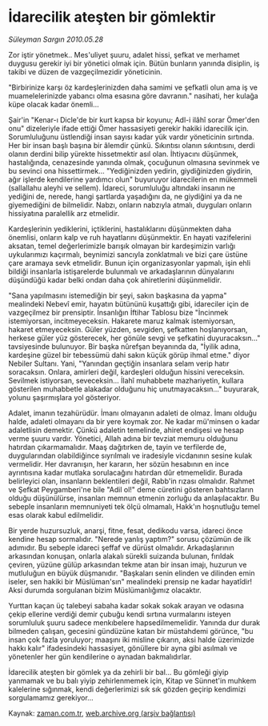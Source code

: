 # İdarecilik ateşten bir gömlektir

*Süleyman Sargın 2010.05.28*

<td class="columnist-detail">
<p>Zor iştir yönetmek.. Mes'uliyet şuuru, adalet hissi, şefkat ve merhamet duygusu gerekir iyi bir yönetici olmak için. Bütün bunların yanında disiplin, iş takibi ve düzen de vazgeçilmezidir yöneticinin.</p>
<p>
<div id="haberMetinDiv">
<p>"Birbirinize karşı öz kardeşlerinizden daha samimi ve şefkatli olun ama iş ve muamelelerinizde yabancı olma esasına göre davranın." nasihati, her kulağa küpe olacak kadar önemli...
<p>Şair'in "Kenar-ı Dicle'de bir kurt kapsa bir koyunu; Adl-i ilâhî sorar Ömer'den onu" dizeleriyle ifade ettiği Ömer hassasiyeti gerekir hakiki idarecilik için. Sorumluluğunu üstlendiği insan sayısı kadar yük vardır yöneticinin sırtında. Her bir insan başlı başına bir âlemdir çünkü. Sıkıntısı olanın sıkıntısını, derdi olanın derdini bilip yürekte hissetmektir asıl olan. İhtiyacını düşünmek, hastalığında, cenazesinde yanında olmak, çocuğunun olmasına sevinmek ve bu sevinci ona hissettirmek... "Yediğinizden yedirin, giydiğinizden giydirin, ağır işlerde kendilerine yardımcı olun" buyuruyor idarecilerin en mükemmeli (sallallahu aleyhi ve sellem). İdareci, sorumluluğu altındaki insanın ne yediğini de, nerede, hangi şartlarda yaşadığını da, ne giydiğini ya da ne giyemediğini de bilmelidir. Nabzı, onların nabzıyla atmalı, duyguları onların hissiyatına paralellik arz etmelidir.
<p>Kardeşlerinin yediklerini, içtiklerini, hastalıklarını düşünmekten daha önemlisi, onların kalp ve ruh hayatlarını düşünmektir. En hayati vazifelerini aksatan, temel değerlerimizle barışık olmayan bir kardeşimizin varlığı uykularımızı kaçırmalı, beynimizi sancıyla zonklatmalı ve bizi çare üstüne çare aramaya sevk etmelidir. Bunun için organizasyonlar yapmalı, işin ehli bildiği insanlarla istişarelerde bulunmalı ve arkadaşlarının dünyalarını düşündüğü kadar belki ondan daha çok ahiretlerini düşünmelidir.
<p>"Sana yapılmasını istemediğin bir şeyi, sakın başkasına da yapma" mealindeki Nebevî emir, hayatın bütününü kuşattığı gibi, idareciler için de vazgeçilmez bir prensiptir. İnsanlığın İftihar Tablosu bize "İncinmek istemiyorsan, incitmeyeceksin. Hakarete maruz kalmak istemiyorsan, hakaret etmeyeceksin. Güler yüzden, sevgiden, şefkatten hoşlanıyorsan, herkese güler yüz gösterecek, her gönüle sevgi ve şefkatini duyuracaksın..." tavsiyesinde bulunuyor. Bir başka nûrefşan beyanında da, "İyilik adına, kardeşine güzel bir tebessümü dahi sakın küçük görüp ihmal etme." diyor Nebiler Sultanı. Yani, "Yanından geçtiğin insanlara selam verip hatır soracaksın. Onlara, amirleri değil, kardeşleri olduğun hissini vereceksin. Sevilmek istiyorsan, seveceksin... İlahî muhabbete mazhariyetin, kullara gösterilen muhabbetle alakadar olduğunu hiç unutmayacaksın..." buyurarak, yolunu şaşırmışlara yol gösteriyor.
<p>Adalet, imanın tezahürüdür. İmanı olmayanın adaleti de olmaz. İmanı olduğu halde, adaleti olmayanı da bir yere koymak zor. Ne kadar mü'minsen o kadar adaletlisin demektir. Çünkü adaletin temelinde, ahiret endişesi ve hesap verme şuuru vardır. Yönetici, Allah adına bir tevziat memuru olduğunu hatırdan çıkarmamalıdır. Maaş dağıtırken de, tayin ve terfilerde de, duygularından olabildiğince sıyrılmalı ve iradesiyle vicdanının sesine kulak vermelidir. Her davranışın, her kararın, her sözün hesabının en ince ayrıntısına kadar mutlaka sorulacağını hatırdan dûr etmemelidir. Burada belirleyici olan, insanların beklentileri değil, Rabb'in rızası olmalıdır. Rahmet ve Şefkat Peygamberi'ne bile "Adil ol!" deme cüretini gösteren bahtsızların olduğu düşünülürse, insanları memnun etmenin zorluğu da anlaşılacaktır. Bu sebeple insanların memnuniyeti tek ölçü olmamalı, Hakk'ın hoşnutluğu temel esas olarak kabul edilmelidir.
<p>Bir yerde huzursuzluk, anarşi, fitne, fesat, dedikodu varsa, idareci önce kendine hesap sormalıdır. "Nerede yanlış yaptım?" sorusu çözümün de ilk adımıdır. Bu sebeple idareci şeffaf ve dürüst olmalıdır. Arkadaşlarının arkasından konuşan, onlarla alakalı sürekli suizanda bulunan, fırıldak çeviren, yüzüne gülüp arkasından tekme atan bir insan imajı, huzurun ve mutluluğun en büyük düşmanıdır. "Başkaları senin elinden ve dilinden emin iseler, sen hakiki bir Müslüman'sın" mealindeki prensip ne kadar hayatîdir! Aksi durumda sorgulanan bizim Müslümanlığımız olacaktır.
<p>Yurttan kaçan üç talebeyi sabaha kadar sokak sokak arayan ve odasına çekip ellerine verdiği demir çubuğu kendi sırtına vurmalarını isteyen sorumluluk şuuru sadece menkıbelere hapsedilmemelidir. Yanında dur durak bilmeden çalışan, gecesini gündüzüne katan bir müstahdemi görünce, "bu insan çok fazla yoruluyor; maaşını iki misline çıkarın, aksi halde üzerimizde hakkı kalır" ifadesindeki hassasiyet, gönüllere bir ayna gibi asılmalı ve yönetenler her gün kendilerine o aynadan bakmalıdırlar.
<p>İdarecilik ateşten bir gömlek ya da zehirli bir bal... Bu gömleği giyip yanmamak ve bu balı yiyip zehirlenmemek için, Kitap ve Sünnet'in muhkem kalelerine sığınmak, kendi değerlerimizi sık sık gözden geçirip kendimizi sorgulamamız gerekiyor...</p></p></p></p></p></p></p></p></div>
</p>
<a href="http://web.archive.org/web/20101224233937/mailto:s.sargin@zaman.com.tr">
</a></td>

Kaynak: [zaman.com.tr](http://zaman.com.tr/yazar.do?yazino=988703), [web.archive.org (arşiv bağlantısı)](http://web.archive.org/web/20101224233937/http://zaman.com.tr/yazar.do?yazino=988703)

